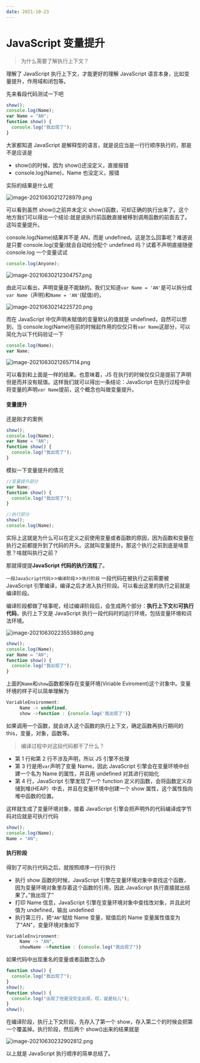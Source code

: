 ```yaml
---
date: 2021-10-23
---
```


# JavaScript 变量提升

> 为什么需要了解执行上下文？

理解了 JavaScript 执行上下文，才能更好的理解 JavaScript 语言本身，比如变量提升，作用域和闭包等。

先来看段代码测试一下吧

```javascript
show();
console.log(Name);
var Name = "AN";
function show() {
  console.log("我出现了");
}
```

大家都知道 JavaScript 是解释型的语言，就是说应当是一行行顺序执行的，那是不是应该是

- show()的时候，因为 show()还没定义，直接报错
- console.log(Name)，Name 也没定义，报错

实际的结果是什么呢

![image-20210630212728979.png](https://typora-an.oss-cn-hangzhou.aliyuncs.com/前端/image-20210630212728979.png)

可以看到虽然 show()之前并未定义 show()函数，可却正确的执行出来了。这个地方我们可以得出一个结论:就是说执行前函数直接被移到调用函数的前面去了。这叫变量提升。

console.log(Name)结果并不是 AN，而是 undefined。这是怎么回事呢？难道说是只要 console.log(变量)就会自动给分配个 undefined 吗？试着不声明直接随便 console.log 一个变量试试

```javascript
console.log(Anyone);
```

![image-20210630212304757.png](https://typora-an.oss-cn-hangzhou.aliyuncs.com/前端/image-20210630212304757.png)

由此可以看出，声明变量是不能缺的。我们又知道`var Name = 'AN'`是可以拆分成`var Name`（声明)和`Name = 'AN'`(赋值)的，

![image-20210630214225720.png](https://typora-an.oss-cn-hangzhou.aliyuncs.com/前端/image-20210630214225720.png)

而在 JavaScript 中仅声明未赋值的变量默认的值就是 undefined，自然可以想到，当 console.log(Name)在前的时候起作用的仅仅只有`var Name`这部分，可以简化为以下代码验证一下

```javascript
console.log(Name);
var Name;
```

![image-20210630212657114.png](https://typora-an.oss-cn-hangzhou.aliyuncs.com/前端/image-20210630212657114.png)

可以看到和上面是一样的结果。也意味着，JS 在执行的时候仅仅只是提前了声明但是而并没有赋值。这样我们就可以得出一条结论：JavaScript 在执行过程中会将变量的声明`var Name`提前，这个概念也叫做变量提升。

#### 变量提升

还是刚才的案例

```javascript
show();
console.log(Name);
var Name = "AN";
function show() {
  console.log("我出现了");
}
```

模拟一下变量提升的情况

```javascript
//变量提升部分
var Name;
function show() {
  console.log("我出现了");
}

//执行部分
show();
console.log(Name);
```

实际上这就是为什么可以在定义之前使用变量或者函数的原因，因为函数和变量在执行之前都提升到了代码的开头。这就叫变量提升。那这个执行之前到底是啥意思？啥就叫执行之前？

那就得提提**JavaScript 代码的执行流程**了。

`一段JavaScript代码`>>`编译阶段`>>`执行阶段` 一段代码在被执行之前需要被 JavaScript 引擎编译，编译之后才进入执行阶段。可以看出这里的执行之前就是编译阶段。

编译阶段都做了啥事呢，经过编译阶段后，会生成两个部分：**执行上下文**和**可执行代码**，执行上下文是 JavaScript 执行一段代码时的运行环境，包括变量环境和词法环境。

![image-20210630223553880.png](https://typora-an.oss-cn-hangzhou.aliyuncs.com/前端/image-20210630223553880.png)

```javascript
show();
console.log(Name);
var Name = "AN";
function show() {
  console.log("我出现了");
}
```

上面的`Name`和`show`函数都保存在变量环境(Viriable Eviroment)这个对象中。变量环境的样子可以简单理解为

```javascript
VariableEnvironment:
     Name -> undefined,
     show ->function : {console.log('我出现了')}
```

如果调用一个函数，就会进入这个函数的执行上下文，确定函数再执行期间的 this，变量，对象，函数等。

> 编译过程中对这段代码都干了什么？

- 第 1 行和第 2 行不涉及声明，所以 JS 引擎不处理
- 第 3 行是用`var`声明了变量 Name，因此 JavaScript 引擎会在变量环境中创建一个名为 Name 的属性，并且用 undefined 对其进行初始化
- 第 4 行，JavaScript 引擎发现了一个 function 定义的函数，会将函数定义存储到堆(HEAP）中去，并且在变量环境中创建一个 show 属性，这个属性指向堆中函数的位置。

这样就生成了变量环境对象，接着 JavaScript 引擎会把声明外的代码编译成字节码对应就是可执行代码

```javascript
show();
console.log(Name);
Name = "AN";
```

#### 执行阶段

得到了可执行代码之后，就按照顺序一行行执行

- 执行 show 函数的时候，JavaScript 引擎在变量环境对象中查找这个函数，因为变量环境对象里存着这个函数的引用，因此 JavaScript 执行直接就出结果了。”我出现了”
- 打印 Name 信息，JavaScript 引擎在变量环境对象中查找改对象，并且此时值为 undefined，输出 undefined
- 执行第三行，把`"AN"`赋给 Name 变量，赋值后的 Name 变量属性值变为了"AN"，变量环境对象如下

```javascript
VariableEnvironment:
     Name -> "AN",
     showName ->function : {console.log("我出现了")}
```

如果代码中出现重名的变量或者函数怎么办

```javascript
function show() {
  console.log("我出现了");
}
show();
function show() {
  console.log("出现了但是没完全出现，哎，就是玩儿");
}
show();
```

在编译阶段，执行上下文阶段，先存入了第一个 show，存入第二个的时候会把第一个覆盖掉。执行阶段，然后两个 show()出来的结果就是

![image-20210630232902812.png](https://typora-an.oss-cn-hangzhou.aliyuncs.com/前端/image-20210630232902812.png)

以上就是 JavaScript 执行顺序的简单总结了。
